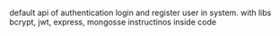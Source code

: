default api of authentication login and register user in system.
with libs bcrypt, jwt, express, mongosse 
instructinos inside code
